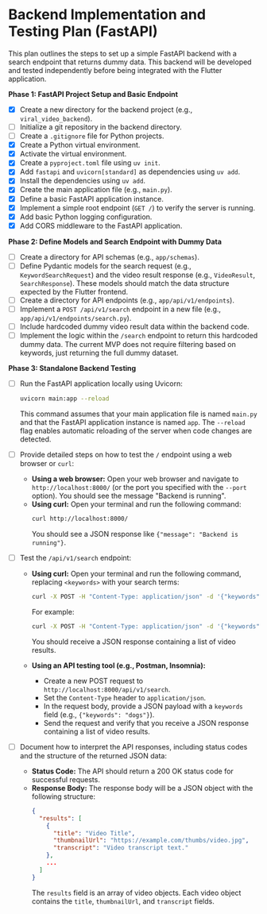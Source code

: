 # Backend Implementation and Testing Plan (FastAPI)

This plan outlines the steps to set up a simple FastAPI backend with a search endpoint that returns dummy data. This backend will be developed and tested independently before being integrated with the Flutter application.

**Phase 1: FastAPI Project Setup and Basic Endpoint**

-   [x] Create a new directory for the backend project (e.g., `viral_video_backend`).
-   [ ] Initialize a git repository in the backend directory.
-   [ ] Create a `.gitignore` file for Python projects.
-   [x] Create a Python virtual environment.
-   [x] Activate the virtual environment.
-   [x] Create a `pyproject.toml` file using `uv init`.
-   [x] Add `fastapi` and `uvicorn[standard]` as dependencies using `uv add`.
-   [x] Install the dependencies using `uv add`.
-   [x] Create the main application file (e.g., `main.py`).
-   [x] Define a basic FastAPI application instance.
-   [x] Implement a simple root endpoint (`GET /`) to verify the server is running.
-   [x] Add basic Python logging configuration.
-   [x] Add CORS middleware to the FastAPI application.

**Phase 2: Define Models and Search Endpoint with Dummy Data**

-   [ ] Create a directory for API schemas (e.g., `app/schemas`).
-   [ ] Define Pydantic models for the search request (e.g., `KeywordSearchRequest`) and the video result response (e.g., `VideoResult`, `SearchResponse`). These models should match the data structure expected by the Flutter frontend.
-   [ ] Create a directory for API endpoints (e.g., `app/api/v1/endpoints`).
-   [ ] Implement a `POST /api/v1/search` endpoint in a new file (e.g., `app/api/v1/endpoints/search.py`).
-   [ ] Include hardcoded dummy video result data within the backend code.
-   [ ] Implement the logic within the `/search` endpoint to return this hardcoded dummy data. The current MVP does not require filtering based on keywords, just returning the full dummy dataset.

**Phase 3: Standalone Backend Testing**

-   [ ] Run the FastAPI application locally using Uvicorn:
    ```bash
    uvicorn main:app --reload
    ```
    This command assumes that your main application file is named `main.py` and that the FastAPI application instance is named `app`. The `--reload` flag enables automatic reloading of the server when code changes are detected.
-   [ ] Provide detailed steps on how to test the `/` endpoint using a web browser or `curl`:
    -   **Using a web browser:** Open your web browser and navigate to `http://localhost:8000/` (or the port you specified with the `--port` option). You should see the message "Backend is running".
    -   **Using curl:** Open your terminal and run the following command:
        ```bash
        curl http://localhost:8000/
        ```
        You should see a JSON response like `{"message": "Backend is running"}`.

-   [ ] Test the `/api/v1/search` endpoint:
    -   **Using curl:** Open your terminal and run the following command, replacing `<keywords>` with your search terms:
        ```bash
        curl -X POST -H "Content-Type: application/json" -d '{"keywords": "<keywords>"}' http://localhost:8000/api/v1/search
        ```
        For example:
        ```bash
        curl -X POST -H "Content-Type: application/json" -d '{"keywords": "cats"}' http://localhost:8000/api/v1/search
        ```
        You should receive a JSON response containing a list of video results.

    -   **Using an API testing tool (e.g., Postman, Insomnia):**
        -   Create a new POST request to `http://localhost:8000/api/v1/search`.
        -   Set the `Content-Type` header to `application/json`.
        -   In the request body, provide a JSON payload with a `keywords` field (e.g., `{"keywords": "dogs"}`).
        -   Send the request and verify that you receive a JSON response containing a list of video results.

-   [ ] Document how to interpret the API responses, including status codes and the structure of the returned JSON data:
    -   **Status Code:** The API should return a 200 OK status code for successful requests.
    -   **Response Body:** The response body will be a JSON object with the following structure:
        ```json
        {
          "results": [
            {
              "title": "Video Title",
              "thumbnailUrl": "https://example.com/thumbs/video.jpg",
              "transcript": "Video transcript text."
            },
            ...
          ]
        }
        ```
        The `results` field is an array of video objects. Each video object contains the `title`, `thumbnailUrl`, and `transcript` fields.
